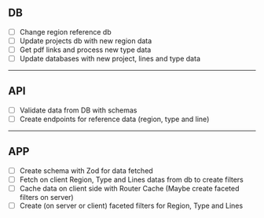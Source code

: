 ## DB
- [ ] Change region reference db
- [ ] Update projects db with new region data
- [ ] Get pdf links and process new type data
- [ ] Update databases with new project, lines and type data

---

## API
- [ ] Validate data from DB with schemas
- [ ] Create endpoints for reference data (region, type and line)

--- 

## APP
- [ ] Create schema with Zod for data fetched
- [ ] Fetch on client Region, Type and Lines datas from db to create filters 
- [ ] Cache data on client side with Router Cache (Maybe create faceted filters on server)
- [ ] Create (on server or client) faceted filters for Region, Type and Lines

